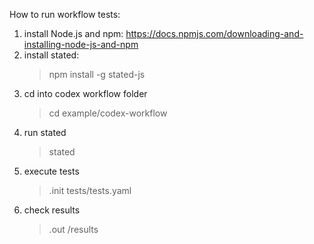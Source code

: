 How to run workflow tests:
1. install Node.js and npm: https://docs.npmjs.com/downloading-and-installing-node-js-and-npm
2. install stated:
   > npm install -g stated-js
3. cd into codex workflow folder
    > cd example/codex-workflow
4. run stated
   > stated
5. execute tests
   >.init tests/tests.yaml
6. check results
    > .out /results